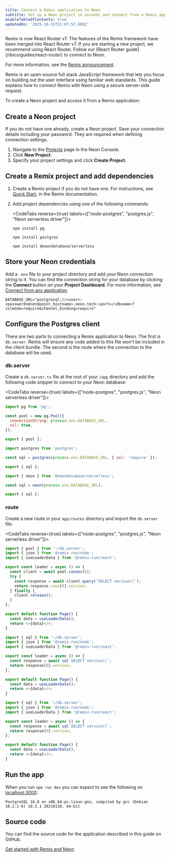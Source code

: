 ```yaml
---
title: Connect a Remix application to Neon
subtitle: Set up a Neon project in seconds and connect from a Remix application
enableTableOfContents: true
updatedOn: '2025-10-31T11:07:57.608Z'
---
```


<Admonition type="note">
Remix is now React Router v7. The features of the Remix framework have been merged into React Router v7. If you are starting a new project, we recommend using React Router. Follow our [React Router guide](/docs/guides/react-router) to connect to Neon.

For more information, see the [Remix announcement](https://remix.run/blog/merging-remix-and-react-router).
</Admonition>

Remix is an open-source full stack JavaScript framework that lets you focus on building out the user interface using familiar web standards. This guide explains how to connect Remix with Neon using a secure server-side request.

To create a Neon project and access it from a Remix application:

<Steps>

## Create a Neon project

If you do not have one already, create a Neon project. Save your connection details including your password. They are required when defining connection settings.

1. Navigate to the [Projects](https://console.neon.tech/app/projects) page in the Neon Console.
2. Click **New Project**.
3. Specify your project settings and click **Create Project**.

## Create a Remix project and add dependencies

1. Create a Remix project if you do not have one. For instructions, see [Quick Start](https://remix.run/docs/en/main/start/quickstart), in the Remix documentation.

2. Add project dependencies using one of the following commands:

   <CodeTabs reverse={true} labels={["node-postgres", "postgres.js", "Neon serverless driver"]}>

   ```shell
   npm install pg
   ```

   ```shell
   npm install postgres
   ```

   ```shell
   npm install @neondatabase/serverless
   ```

   </CodeTabs>

## Store your Neon credentials

Add a `.env` file to your project directory and add your Neon connection string to it. You can find the connection string for your database by clicking the **Connect** button on your **Project Dashboard**. For more information, see [Connect from any application](/docs/connect/connect-from-any-app).

```shell shouldWrap
DATABASE_URL="postgresql://<user>:<password>@<endpoint_hostname>.neon.tech:<port>/<dbname>?sslmode=require&channel_binding=require"
```

## Configure the Postgres client

There are two parts to connecting a Remix application to Neon. The first is `db.server`. Remix will ensure any code added to this file won't be included in the client bundle. The second is the route where the connection to the database will be used.

### db.server

Create a `db.server.ts` file at the root of your `/app` directory and add the following code snippet to connect to your Neon database:

<CodeTabs reverse={true} labels={["node-postgres", "postgres.js", "Neon serverless driver"]}>

```javascript
import pg from 'pg';

const pool = new pg.Pool({
  connectionString: process.env.DATABASE_URL,
  ssl: true,
});

export { pool };
```

```javascript
import postgres from 'postgres';

const sql = postgres(process.env.DATABASE_URL, { ssl: 'require' });

export { sql };
```

```javascript
import { neon } from '@neondatabase/serverless';

const sql = neon(process.env.DATABASE_URL);

export { sql };
```

</CodeTabs>

### route

Create a new route in your `app/routes` directory and import the `db.server` file.

<CodeTabs reverse={true} labels={["node-postgres", "postgres.js", "Neon serverless driver"]}>

```javascript
import { pool } from '~/db.server';
import { json } from '@remix-run/node';
import { useLoaderData } from '@remix-run/react';

export const loader = async () => {
  const client = await pool.connect();
  try {
    const response = await client.query('SELECT version()');
    return response.rows[0].version;
  } finally {
    client.release();
  }
};

export default function Page() {
  const data = useLoaderData();
  return <>{data}</>;
}
```

```javascript
import { sql } from '~/db.server';
import { json } from '@remix-run/node';
import { useLoaderData } from '@remix-run/react';

export const loader = async () => {
  const response = await sql`SELECT version()`;
  return response[0].version;
};

export default function Page() {
  const data = useLoaderData();
  return <>{data}</>;
}
```

```javascript
import { sql } from '~/db.server';
import { json } from '@remix-run/node';
import { useLoaderData } from '@remix-run/react';

export const loader = async () => {
  const response = await sql`SELECT version()`;
  return response[0].version;
};

export default function Page() {
  const data = useLoaderData();
  return <>{data}</>;
}
```

</CodeTabs>

## Run the app

When you run `npm run dev` you can expect to see the following on [localhost:3000](localhost:3000):

```shell shouldWrap
PostgreSQL 16.0 on x86_64-pc-linux-gnu, compiled by gcc (Debian 10.2.1-6) 10.2.1 20210110, 64-bit
```

</Steps>

## Source code

You can find the source code for the application described in this guide on GitHub.

<DetailIconCards>

<a href="https://github.com/neondatabase/examples/tree/main/with-remix" description="Get started with Remix and Neon" icon="github">Get started with Remix and Neon</a>

</DetailIconCards>

<NeedHelp/>
